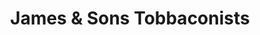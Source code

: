 ---
title: "James & Sons Tobbaconists"
url: /saratoga-springs/james-and-sons-tobbaconists/
shop: tobacco
---